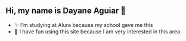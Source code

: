## Hi, my name is Dayane Aguiar 👋

- ✨ I'm studying at Alura because my school gave me this
- 🌱 I have fun using this site because I am very interested in this area

